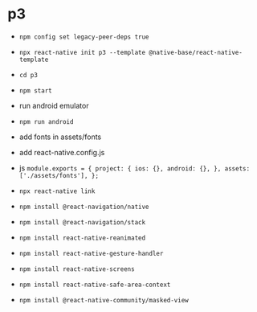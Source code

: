 # p3

- `npm config set legacy-peer-deps true`
- `npx react-native init p3 --template @native-base/react-native-template`
- `cd p3`
- `npm start`
- run android emulator
- `npm run android`
- add fonts in assets/fonts
- add react-native.config.js
- js `module.exports = { project: { ios: {}, android: {}, }, assets: ['./assets/fonts'], }; `
- `npx react-native link`

- `npm install @react-navigation/native`
- `npm install @react-navigation/stack`
- `npm install react-native-reanimated`
- `npm install react-native-gesture-handler`
- `npm install react-native-screens`
- `npm install react-native-safe-area-context`
- `npm install @react-native-community/masked-view`
